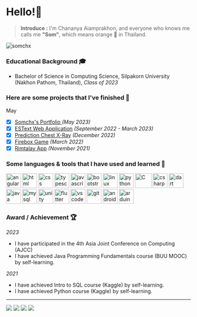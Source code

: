 # Hello!👋
> **Introduce :** I'm Chananya Aiamprakhon, and everyone who knows me calls me **"Som"**, which means orange 🍊 in Thailand.

![somchx](https://github.com/somchx/somchx/assets/90122247/9cb1e8ca-17b6-4cc8-964d-965c5b41feeb)

### Educational Background 🎓
- Bachelor of Science in Computing Science, Silpakorn University (Nakhon Pathom, Thailand), _Class of 2023_

###  Here are some projects that I've finished 🚀
May
 - [x] [Somchx's Portfolio ](https://somchx-portfolio.vercel.app/)  _(May 2023)_
 - [x] [ESText Web Application](https://es-text-somchx.vercel.app/Home)  _(September 2022 - March 2023)_
 - [x] [Prediction Chest X-Ray](https://colab.research.google.com/drive/1qAf_EygIP1i5MV4CKLfBWSUhUNLnfo5L?usp=sharing)  _(December 2022)_
 - [x] [Firebox Game](https://simmer.io/@somchx/firebox) _(March 2022)_
 - [x] [Rimtalay App](https://rimtalay.vercel.app#/home) _(November 2021)_

### Some languages & tools that I have used and learned 📖
<p align="left">
<img src="https://cdn.jsdelivr.net/gh/devicons/devicon/icons/angularjs/angularjs-original.svg" alt="angular" width="40"/>
<img src="https://cdn.jsdelivr.net/gh/devicons/devicon/icons/html5/html5-original-wordmark.svg" alt="html" width="40"/>
<img src="https://cdn.jsdelivr.net/gh/devicons/devicon/icons/css3/css3-original-wordmark.svg" alt="css" width="40" />  
<img src="https://cdn.jsdelivr.net/gh/devicons/devicon/icons/typescript/typescript-original.svg" alt="typescript" width="40" />
<img src="https://cdn.jsdelivr.net/gh/devicons/devicon/icons/javascript/javascript-original.svg" alt="javascript" width="40"  />
<img src="https://cdn.jsdelivr.net/gh/devicons/devicon/icons/bootstrap/bootstrap-original.svg" alt="bootstrap" width="40" />      
<img src="https://cdn.jsdelivr.net/gh/devicons/devicon/icons/linux/linux-original.svg" alt="linux" width="40"/>       
<img src="https://cdn.jsdelivr.net/gh/devicons/devicon/icons/python/python-original.svg" alt="python" width="40" />
<img src="https://cdn.jsdelivr.net/gh/devicons/devicon/icons/c/c-original.svg" alt="C" width="45" height="40" />
<img src="https://cdn.jsdelivr.net/gh/devicons/devicon/icons/csharp/csharp-original.svg" alt="csharp" width="40" />
<img src="https://cdn.jsdelivr.net/gh/devicons/devicon/icons/dart/dart-original.svg" alt="dart" width="40" />
<img src="https://cdn.jsdelivr.net/gh/devicons/devicon/icons/java/java-original.svg" alt="java" width="40" />
<img src="https://cdn.jsdelivr.net/gh/devicons/devicon/icons/mysql/mysql-original.svg" alt="mysql" width="40" />
<img src="https://cdn.jsdelivr.net/gh/devicons/devicon/icons/unity/unity-original.svg" alt="unity" width="40" />
<img src="https://cdn.jsdelivr.net/gh/devicons/devicon/icons/flutter/flutter-original.svg" alt="flutter" width="40" />  
<img src="https://cdn.jsdelivr.net/gh/devicons/devicon/icons/vscode/vscode-original.svg" alt="vscode" width="40" />
<img src="https://cdn.jsdelivr.net/gh/devicons/devicon/icons/git/git-original.svg" alt="git" width="40" />  
<img src="https://cdn.jsdelivr.net/gh/devicons/devicon/icons/androidstudio/androidstudio-original.svg" alt="androidstudio" width="40" />  
<img src="https://cdn.jsdelivr.net/gh/devicons/devicon/icons/arduino/arduino-original-wordmark.svg" alt="arduino" width="40" />  
          
          
          
</p>

### Award / Achievement 🏆
_2023_
- I have participated in the 4th Asia Joint Conference on Computing (AJCC)
- I have achieved Java Programming Fundamentals course (BUU MOOC) by self-learning.

_2021_
- I have achieved Intro to SQL course (Kaggle) by self-learning.
- I have achieved Python course (Kaggle) by self-learning.

<hr>
<div class="contact">
<a href = "mailto: som-chananya@hotmail.com"><img src="https://img.shields.io/badge/Microsoft_Outlook-0078D4?style=for-the-badge&logo=microsoft-outlook&logoColor=white"/></a>
<a href = "mailto: somchangechananya@gmail.com"><img src="https://img.shields.io/badge/Gmail-D14836?style=for-the-badge&logo=gmail&logoColor=white"/></a>
<a href="https://www.facebook.com/ssomchange18/"><img src="https://img.shields.io/badge/Facebook-1877F2?style=for-the-badge&logo=facebook&logoColor=white"/></a>
<a href="https://github.com/somchx/"><img src="https://img.shields.io/badge/GitHub-100000?style=for-the-badge&logo=github&logoColor=white"/></a>


</div>


